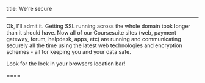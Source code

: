title: We're secure

----

Ok, I'll admit it. Getting SSL running across the whole domain took longer than it should have. Now all of our Coursesuite sites (web, payment gateway, forum, helpdesk, apps, etc) are running and communicating securely all the time using the latest web technologies and encryption schemes - all for keeping you and your data safe.

Look for the lock in your browsers location bar!

====

